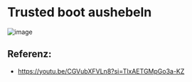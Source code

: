 # Trusted boot aushebeln 

![image](https://github.com/user-attachments/assets/78f87112-7ba4-4ed5-9553-beb8a44a6bc6)

## Referenz:

  * https://youtu.be/CGVubXFVLn8?si=TlxAETGMpGo3a-KZ

